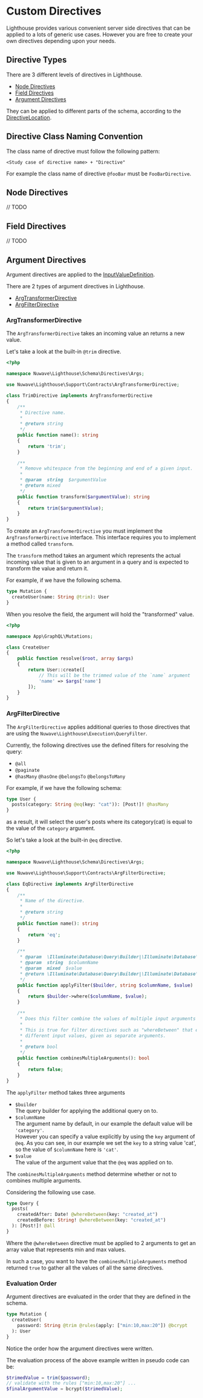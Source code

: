 # Custom Directives

Lighthouse provides various convenient server side directives that can be applied to a lots of generic use cases.
However you are free to create your own directives depending upon your needs.

## Directive Types

There are 3 different levels of directives in Lighthouse.

- [Node Directives](#node-directives)
- [Field Directives](#field-directives)
- [Argument Directives](#argument-directives)

They can be applied to different parts of the schema, according to the [DirectiveLocation](https://facebook.github.io/graphql/June2018/#DirectiveLocation).

## Directive Class Naming Convention

The class name of directive must follow the following pattern:

```
<Study case of directive name> + "Directive"
```

For example the class name of directive `@fooBar` must be `FooBarDirective`.

## Node Directives

// TODO

## Field Directives

// TODO

## Argument Directives

Argument directives are applied to the [InputValueDefinition](https://facebook.github.io/graphql/June2018/#InputValueDefinition).

There are 2 types of argument directives in Lighthouse.

- [ArgTransformerDirective](#argtransformerdirective)
- [ArgFilterDirective](#argfilterdirective)

### ArgTransformerDirective

The `ArgTransformerDirective` takes an incoming value an returns a new value.

Let's take a look at the built-in `@trim` directive.

```php
<?php

namespace Nuwave\Lighthouse\Schema\Directives\Args;

use Nuwave\Lighthouse\Support\Contracts\ArgTransformerDirective;

class TrimDirective implements ArgTransformerDirective
{
    /**
     * Directive name.
     *
     * @return string
     */
    public function name(): string
    {
        return 'trim';
    }

    /**
     * Remove whitespace from the beginning and end of a given input.
     *
     * @param  string  $argumentValue
     * @return mixed
     */
    public function transform($argumentValue): string
    {
        return trim($argumentValue);
    }
}
```

To create an `ArgTransformerDirective` you must implement the `ArgTransformerDirective` interface.
This interface requires you to implement a method called `transform`.

The `transform` method takes an argument which represents the actual incoming value that is given
to an argument in a query and is expected to transform the value and return it.

For example, if we have the following schema.

```graphql
type Mutation {
  createUser(name: String @trim): User
}
```

When you resolve the field, the argument will hold the "transformed" value.

```php
<?php

namespace App\GraphQL\Mutations;

class CreateUser
{
    public function resolve($root, array $args)
    {
        return User::create([
            // This will be the trimmed value of the `name` argument
            'name' => $args['name']
        ]);
    }
}
```

### ArgFilterDirective

The `ArgFilterDirective` applies additional queries to those directives that are using the `Nuwave\Lighthouse\Execution\QueryFilter`.

Currently, the following directives use the defined filters for resolving the query:

- `@all`
- `@paginate`
- `@hasMany` `@hasOne` `@belongsTo` `@belongsToMany`

For example, if we have the following schema:

```graphql
type User {
  posts(category: String @eq(key: "cat")): [Post!]! @hasMany
}
```

as a result, it will select the user's posts where its category(cat)
is equal to the value of the `category` argument.

So let's take a look at the built-in `@eq` directive.

```php
<?php

namespace Nuwave\Lighthouse\Schema\Directives\Args;

use Nuwave\Lighthouse\Support\Contracts\ArgFilterDirective;

class EqDirective implements ArgFilterDirective
{
    /**
     * Name of the directive.
     *
     * @return string
     */
    public function name(): string
    {
        return 'eq';
    }

    /**
     * @param  \Illuminate\Database\Query\Builder|\Illuminate\Database\Eloquent\Builder  $builder
     * @param  string  $columnName
     * @param  mixed  $value
     * @return \Illuminate\Database\Query\Builder|\Illuminate\Database\Eloquent\Builder
     */
    public function applyFilter($builder, string $columnName, $value)
    {
        return $builder->where($columnName, $value);
    }

    /**
     * Does this filter combine the values of multiple input arguments into one query?
     *
     * This is true for filter directives such as "whereBetween" that expects two
     * different input values, given as separate arguments.
     *
     * @return bool
     */
    public function combinesMultipleArguments(): bool
    {
        return false;
    }
}
```

The `applyFilter` method takes three arguments

- `$builder`  
  The query builder for applying the additional query on to.
- `$columnName`  
  The argument name by default, in our example the default value will be `'category'`.  
  However you can specify a value explicitly by using the `key` argument of `@eq`.
  As you can see, in our example we set the `key` to a string value 'cat', so the value of `$columnName` here is `'cat'`.
- `$value`  
  The value of the argument value that the `@eq` was applied on to.

The `combinesMultipleArguments` method determine whether or not to combines multiple arguments.

Considering the following use case.

```graphql
type Query {
  posts(
    createdAfter: Date! @whereBetween(key: "created_at")
    createdBefore: String! @whereBetween(key: "created_at")
  ): [Post!]! @all
}
```

Where the `@whereBetween` directive must be applied to 2 arguments to get an array value that represents min and max values.

In such a case, you want to have the `combinesMultipleArguments` method returned `true` to gather all the values of all the same directives.

### Evaluation Order

Argument directives are evaluated in the order that they are defined in the schema.

```graphql
type Mutation {
  createUser(
    password: String @trim @rules(apply: ["min:10,max:20"]) @bcrypt
  ): User
}
```

Notice the order how the argument directives were written.

The evaluation process of the above example written in pseudo code can be:

```php
$trimedValue = trim($password);
// validate with the rules ["min:10,max:20"] ...
$finalArgumentValue = bcrypt($trimedValue);
```
